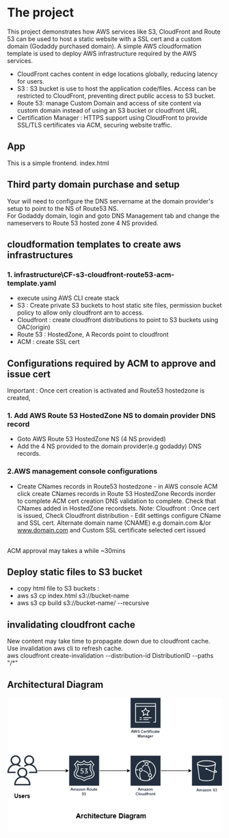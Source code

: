 # The project
This project demonstrates how AWS services like S3, CloudFront and Route 53 can be used to host a static website with a SSL cert and a custom domain (Godaddy purchased domain). A simple AWS cloudformation template is used to deploy AWS infrastructure required by the AWS services. 

- CloudFront caches content in edge locations globally, reducing latency for users.
- S3 : S3 bucket is use to host the application code/files. Access can be restricted to CloudFront, preventing direct public access to S3 bucket.
- Route 53: manage Custom Domain and access of site content via custom domain instead of using an S3 bucket or cloudfront URL.
- Certification Manager : HTTPS support using CloudFront to provide SSL/TLS certificates via ACM, securing website traffic.

## App
This is a simple frontend. index.html

## Third party domain purchase and setup
Your will need to configure the DNS servername at the domain provider's setup to point to the NS of Route53 NS. <br>
For Godaddy domain, login and goto DNS Management tab and change the nameservers to Route 53 hosted zone 4 NS provided.

## cloudformation templates to create aws infrastructures
### 1. infrastructure\CF-s3-cloudfront-route53-acm-template.yaml
- execute using AWS CLI create stack
- S3 : Create private S3 buckets to host static site files, permission bucket policy to allow only cloudfront arn to access.
- Cloudfront : create cloudfront distributions to point to S3 buckets using OAC(origin)
- Route 53 : HostedZone, A Records point to cloudfront 
- ACM : create SSL cert

## Configurations required by ACM to approve and issue cert 
Important : Once cert creation is activated and Route53 hostedzone is created, 
### 1. Add AWS Route 53 HostedZone NS to domain provider DNS record
- Goto AWS Route 53 HostedZone NS (4 NS provided)
- Add the 4 NS provided to the domain provider(e.g godaddy) DNS records.

### 2.AWS management console configurations
- Create CNames records in Route53 hostedzone - in AWS console ACM click create CNames records in Route 53 HostedZone Records inorder to complete ACM cert creation DNS validation to complete. Check that CNames added in HostedZone recordsets.
Note: Cloudfront : Once cert is issued, Check Cloudfront distribution - Edit settings configure CName and SSL cert.
Alternate domain name (CNAME) e.g domain.com &/or www.domain.com and Custom SSL certificate selected cert issued

<br> ACM approval may takes a while ~30mins

## Deploy static files to S3 bucket
- copy html file to S3 buckets : 
- aws s3 cp index.html s3://bucket-name
- aws s3 cp build s3://bucket-name/ --recursive

## invalidating cloudfront cache
New content may take time to propagate down due to cloudfront cache. Use invalidation aws cli to refresh cache. <br>
aws cloudfront create-invalidation --distribution-id DistributionID --paths "/*"

## Architectural Diagram
![screenshot](images/architectural-diagram.png)